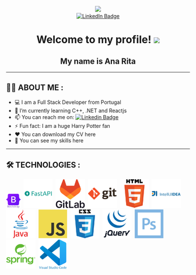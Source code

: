 <div id="header" align="center">
  <img src="https://media.giphy.com/media/rsUGLKwgSvSxmq1VrZ/giphy.gif" width="100"/>
</div>

<div id="badges" align="center">
  <a href="https://www.linkedin.com/in/ana-rita-cruz/">
    <img src="https://img.shields.io/badge/LinkedIn-blue?style=for-the-badge&logo=linkedin&logoColor=white" alt="LinkedIn Badge"/>
  </a>
</div>

<div id="title" align="center">
  <h1>
     Welcome to my profile!
     <img src="https://media.giphy.com/media/hvRJCLFzcasrR4ia7z/giphy.gif" width="30px"/>
  </h1>
      <h2> My name is Ana Rita </h2>
</div>

<!-- ABOUT ME -->

---

<h2> 👩‍💻 ABOUT ME : </h2>

- 💻 I am a Full Stack Developer from Portugal
- 🌱 I’m currently learning C++, .NET and Reactjs
- 📫 You can reach me on: [![Linkedin Badge](https://img.shields.io/badge/-linkedin-blue?style=flat&logo=Linkedin&logoColor=white)](https://www.linkedin.com/in/ana-rita-cruz/)
- ⚡ Fun fact: I am a huge Harry Potter fan
- ❤️ You can download my CV <href> here </href>
- 🥇 You can see my skills <href> here </href>

<!-- LANGUAGES -->

---

<h2> 🛠️ TECHNOLOGIES : </h2>
<div id="technologies">
  <img src="https://github.com/devicons/devicon/blob/master/icons/bootstrap/bootstrap-original-wordmark.svg" title="Bootstrap" alt="Java" width="40" height="40"/>&nbsp;
  <img src="https://github.com/devicons/devicon/blob/master/icons/fastapi/fastapi-original-wordmark.svg" title="API" alt="Java" width="80" height="80"/>&nbsp;
  <img src="https://github.com/devicons/devicon/blob/master/icons/gitlab/gitlab-original-wordmark.svg" title="Gitlab" alt="Java" width="80" height="80"/>&nbsp;
  <img src="https://github.com/devicons/devicon/blob/master/icons/git/git-original-wordmark.svg" title="Git" alt="Java" width="80" height="80"/>&nbsp;
  <img src="https://github.com/devicons/devicon/blob/master/icons/html5/html5-original-wordmark.svg" title="HTML" alt="Java" width="80" height="80"/>&nbsp;
  <img src="https://github.com/devicons/devicon/blob/master/icons/intellij/intellij-original-wordmark.svg" title="IntelliJ" alt="Java" width="80" height="80"/>&nbsp;
  <img src="https://github.com/devicons/devicon/blob/master/icons/java/java-original-wordmark.svg" title="Java" alt="Java" width="80" height="80"/>&nbsp;
  <img src="https://github.com/devicons/devicon/blob/master/icons/javascript/javascript-original.svg" title="JS" alt="Java" width="80" height="80"/>&nbsp;
  <img src="https://github.com/devicons/devicon/blob/master/icons/css3/css3-original-wordmark.svg" title="CSS" alt="Java" width="80" height="80"/>&nbsp;
  <img src="https://github.com/devicons/devicon/blob/master/icons/jquery/jquery-original-wordmark.svg" title="JQuery" alt="Java" width="80" height="80"/>&nbsp;
  <img src="https://github.com/devicons/devicon/blob/master/icons/photoshop/photoshop-line.svg" title="Photoshop" alt="Java" width="80" height="80"/>&nbsp;
  <img src="https://github.com/devicons/devicon/blob/master/icons/spring/spring-original-wordmark.svg" title="Spring" alt="Java" width="80" height="80"/>&nbsp;
  <img src="https://github.com/devicons/devicon/blob/master/icons/vscode/vscode-original-wordmark.svg" title="VSCode" alt="Java" width="80" height="80"/>&nbsp;
  
  

